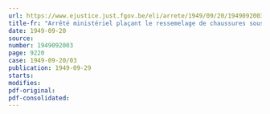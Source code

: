 ```yaml
---
url: https://www.ejustice.just.fgov.be/eli/arrete/1949/09/20/1949092003/justel
title-fr: "Arrêté ministériel plaçant le ressemelage de chaussures sous le régime du prix normal"
date: 1949-09-20
source:
number: 1949092003
page: 9220
case: 1949-09-20/03
publication: 1949-09-29
starts:
modifies:
pdf-original:
pdf-consolidated:
---
```


